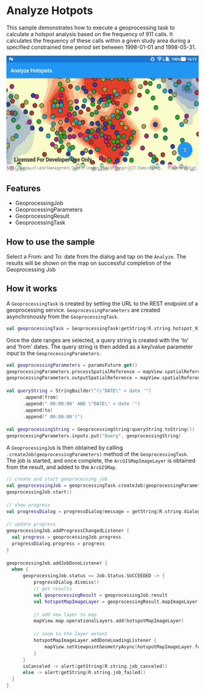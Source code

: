 # Analyze Hotpots
This sample demonstrates how to execute a geoprocessing task to calculate a hotspot analysis based on the frequency of 911 calls. It calculates the frequency of these calls within a given study area during a specified constrained time period set between 1998-01-01 and 1998-05-31.

![Analyze Hotspots App](analyze-hotspots.png)

## Features
* GeoprocessingJob
* GeoprocessingParameters
* GeoprocessingResult
* GeoprocessingTask

## How to use the sample
Select a From: and To: date from the dialog and tap on the `Analyze`. The results will be shown on the map on successful completion of the Geoprocessing Job

## How it works
A `GeoprocessingTask` is created by setting the URL to the REST endpoint of a geoprocessing service.
`GeoprocessingParameters` are created asynchronously from the `GeoprocessingTask`.

```kotlin
val geoprocessingTask = GeoprocessingTask(getString(R.string.hotspot_911_calls))
```

Once the date ranges are selected, a query string is created with the 'to' and 'from' dates. The query string is then added as a key/value parameter input to the `GeoprocessingParameters`.

```kotlin
val geoprocessingParameters = paramsFuture.get()
geoprocessingParameters.processSpatialReference = mapView.spatialReference
geoprocessingParameters.outputSpatialReference = mapView.spatialReference

val queryString = StringBuilder("(\"DATE\" > date '")
      .append(from)
      .append(" 00:00:00' AND \"DATE\" < date '")
      .append(to)
      .append(" 00:00:00')")

val geoprocessingString = GeoprocessingString(queryString.toString())
geoprocessingParameters.inputs.put("Query", geoprocessingString)
```

A `GeoprocessingJob` is then obtained by calling  `.createJob(geoprocessingParameters)` method of the `GeoprocessingTask`. The job is started, and once complete, the `ArcGISMapImageLayer` is obtained from the result, and added to the `ArcGISMap`.

```kotlin
// create and start geoprocessing job
val geoprocessingJob = geoprocessingTask.createJob(geoprocessingParameters)
geoprocessingJob.start()

// show progress
val progressDialog = progressDialog(message = getString(R.string.dialog_text), title = getString(R.string.app_name))

// update progress
geoprocessingJob.addProgressChangedListener {
  val progress = geoprocessingJob.progress
  progressDialog.progress = progress
}

geoprocessingJob.addJobDoneListener {
  when {
      geoprocessingJob.status == Job.Status.SUCCEEDED -> {
          progressDialog.dismiss()
          // get results
          val geoprocessingResult = geoprocessingJob.result
          val hotspotMapImageLayer = geoprocessingResult.mapImageLayer

          // add new layer to map
          mapView.map.operationalLayers.add(hotspotMapImageLayer)

          // zoom to the layer extent
          hotspotMapImageLayer.addDoneLoadingListener {
              mapView.setViewpointGeometryAsync(hotspotMapImageLayer.fullExtent)
          }
      }
      isCanceled -> alert(getString(R.string.job_canceled))
      else -> alert(getString(R.string.job_failed))
  }
}
```
